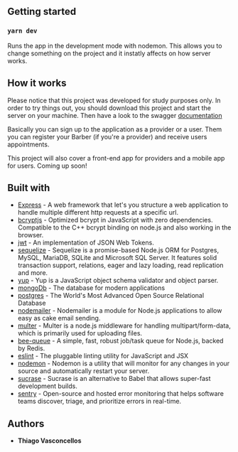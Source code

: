 ## Getting started

### `yarn dev`

Runs the app in the development mode with nodemon.
This allows you to change something on the project and it instatly affects on how server works.

## How it works

Please notice that this project was developed for study purposes only.
In order to try things out, you should download this project and start the server on your machine.
Then have a look to the swagger [documentation](https://app.swaggerhub.com/apis-docs/thiagovasconcellos/GoBarber/1.0#)

Basically you can sign up to the application as a provider or a user. Them you can register your Barber (if you're a provider) and receive users appointments.

This project will also cover a front-end app for providers and a mobile app for users. Coming up soon!

## Built with


* [Express](https://expressjs.com) - A web framework that let's you structure a web application to handle multiple different http requests at a specific url.
* [bcryptjs](https://www.npmjs.com/package/bcryptjs) - Optimized bcrypt in JavaScript with zero dependencies. Compatible to the C++ bcrypt binding on node.js and also working in the browser.
* [jwt](https://www.npmjs.com/package/jsonwebtoken) - An implementation of JSON Web Tokens.
* [sequelize](https://sequelize.org/) - Sequelize is a promise-based Node.js ORM for Postgres, MySQL, MariaDB, SQLite and Microsoft SQL Server. It features solid transaction support, relations, eager and lazy loading, read replication and more.
* [yup](https://www.npmjs.com/package/yup) - Yup is a JavaScript object schema validator and object parser. 
* [mongoDb](https://www.mongodb.com/) - The database for modern applications
* [postgres](https://www.postgresql.org/) - The World's Most Advanced Open Source Relational Database
* [nodemailer](https://nodemailer.com/about/) - Nodemailer is a module for Node.js applications to allow easy as cake email sending.
* [multer](https://github.com/expressjs/multer) - Multer is a node.js middleware for handling multipart/form-data, which is primarily used for uploading files.
* [bee-queue](https://github.com/bee-queue/bee-queue) - A simple, fast, robust job/task queue for Node.js, backed by Redis.
* [eslint](https://eslint.org/) - The pluggable linting utility for JavaScript and JSX
* [nodemon](https://nodemon.io/) - Nodemon is a utility that will monitor for any changes in your source and automatically restart your server. 
* [sucrase](https://www.npmjs.com/package/sucrase) - Sucrase is an alternative to Babel that allows super-fast development builds.
* [sentry](https://sentry.io/) - Open-source and hosted error monitoring that helps software teams discover, triage, and prioritize errors in real-time.



## Authors

* **Thiago Vasconcellos**
